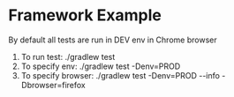 # Framework Example

By default all tests are run in DEV env in Chrome browser

1. To run test:
    ./gradlew test
2. To specify env:
    ./gradlew test -Denv=PROD
3. To specify browser:
    ./gradlew test -Denv=PROD --info -Dbrowser=firefox





